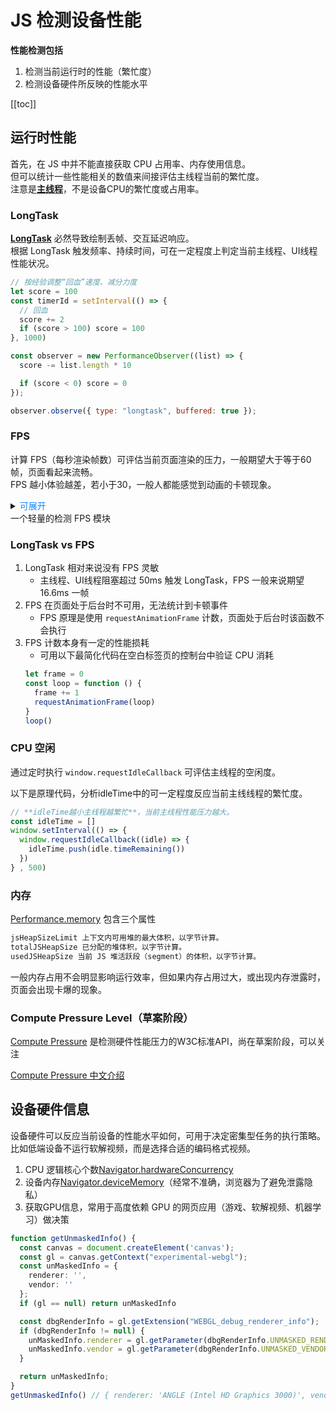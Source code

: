 # JS 检测设备性能

**性能检测包括**
1. 检测当前运行时的性能（繁忙度）  
2. 检测设备硬件所反映的性能水平  

[[toc]]

## 运行时性能
首先，在 JS 中并不能直接获取 CPU 占用率、内存使用信息。  
但可以统计一些性能相关的数值来间接评估主线程当前的繁忙度。  
注意是[**主线程**](https://developer.mozilla.org/zh-CN/docs/Glossary/Main_thread)，不是设备CPU的繁忙度或占用率。  

### LongTask
[**LongTask**](https://developer.mozilla.org/en-US/docs/Web/API/PerformanceLongTaskTiming) 必然导致绘制丢帧、交互延迟响应。  
根据 LongTask 触发频率、持续时间，可在一定程度上判定当前主线程、UI线程性能状况。  

```js
// 按经验调整“回血”速度、减分力度
let score = 100
const timerId = setInterval(() => {
  // 回血
  score += 2
  if (score > 100) score = 100
}, 1000)

const observer = new PerformanceObserver((list) => {
  score -= list.length * 10

  if (score < 0) score = 0
});

observer.observe({ type: "longtask", buffered: true });
```

### FPS
计算 FPS（每秒渲染帧数）可评估当前页面渲染的压力，一般期望大于等于60帧，页面看起来流畅。  
FPS 越小体验越差，若小于30，一般人都能感觉到动画的卡顿现象。  

<details>
<summary><span style="color: #1989fa; cursor: pointer;">可展开</span>
<div>一个轻量的检测 FPS 模块</div>
</summary>

```ts
// 特性
// 1. 监听 FPS，连续 10s 低于阈值，执行回调告警
// 2. 检测一段事件区间的平均FPS值
// 3. 无监听者时体制检测，降低性能损耗

/**
 * fps 告警监听器
 * [阈值, 监听器]
 */
const alertMonitors: Array<[number, Set<() => void>]> = []

/**
 * fps 均值监听器
 */
const avgCheckers = new Set<(avg: number) => void>()

let frame = 0
let lastTime = 0

let fpsList: number[] = []

let running = false
let rafId = 0
const loop = function (): void {
  frame++

  const now = performance.now()
  const gap = now - lastTime

  if (gap >= 1000) {
    const fps = Math.round((frame * 1000) / gap)
    lastTime = now
    frame = 0

    fpsList.push(fps)
    // 保留最近 10 个记录
    fpsList = fpsList.slice(-10)
    if (fpsList.length === 10) {
      const maxFPS = Math.max(...fpsList)
      for (const [lowerLimit, fns] of alertMonitors) {
        // 连续 10s 低于预期值，执行回调
        if (maxFPS < lowerLimit) {
          fns.forEach(fn => fn())
        }
      }
    }

    const avg = fpsList.reduce((a, b) => a + b, 0) / fpsList.length
    avgCheckers.forEach(fn => fn(avg))
  }

  if (running) rafId = requestAnimationFrame(loop)
}

function restart (): void {
  lastTime = performance.now()
  fpsList = []
  frame = 0
  cancelAnimationFrame(rafId)
  rafId = requestAnimationFrame(loop)
}

document.addEventListener('visibilitychange', () => {
  if (document.visibilityState === 'visible') {
    restart()
  }
  // hidden 时， raf 会自动停止执行
})

/**
 * 监听 FPS ，连续 10s 低于指定值会触发回调 opts: { type: 'alert' }
 * 或监听 FPS 平均值 opts: { type: 'avg' }
 * @param fn
 * @return 取消监听函数
 */
export function monitorFPS (
  opts: { type: 'avg' } | { type: 'alert', threshold: number },
  fn: (v?: number) => void
): () => void {
  if (opts.type === 'alert') {
    let entity = alertMonitors.find(([v]) => opts.threshold === v)
    if (entity == null) {
      entity = [opts.threshold, new Set()]
      alertMonitors.push(entity)
      alertMonitors.sort(([v1], [v2]) => v1 - v2)
    }
    entity[1].add(fn)
  } else if (opts.type === 'avg') {
    avgCheckers.add(fn)
  }

  if (!running) {
    running = true
    restart()
  }

  // 移除监听逻辑
  return () => {
    if (opts.type === 'alert') {
      alertMonitors.find(
        ([thrshold]) => thrshold === opts.threshold
      )?.[1].delete(fn)
    } else if (opts.type === 'avg') {
      avgCheckers.delete(fn)
    }

    if (
      alertMonitors.map(([, s]) => s)
        .every(s => s.size === 0) &&
      avgCheckers.size === 0
    ) {
      running = false
      cancelAnimationFrame(rafId)
    }
  }
}
```
</details>

### LongTask vs FPS
1. LongTask 相对来说没有 FPS 灵敏
    - 主线程、UI线程阻塞超过 50ms 触发 LongTask，FPS 一般来说期望 16.6ms 一帧  
2. FPS 在页面处于后台时不可用，无法统计到卡顿事件
    - FPS 原理是使用 `requestAnimationFrame` 计数，页面处于后台时该函数不会执行
3. FPS 计数本身有一定的性能损耗
    - 可用以下最简化代码在空白标签页的控制台中验证 CPU 消耗
   ```js
   let frame = 0
   const loop = function () {
     frame += 1
     requestAnimationFrame(loop)
   }
   loop()
   ```

### CPU 空闲
通过定时执行 `window.requestIdleCallback` 可评估主线程的空闲度。  

以下是原理代码，分析idleTime中的可一定程度反应当前主线线程的繁忙度。  
```js
// **idleTime越小主线程越繁忙**，当前主线程性能压力越大。  
const idleTime = []
window.setInterval(() => {
  window.requestIdleCallback((idle) => {
    idleTime.push(idle.timeRemaining())
  })
} , 500)
```

### 内存
[Performance.memory](https://developer.mozilla.org/zh-CN/docs/Web/API/Performance/memory) 包含三个属性   
```sh
jsHeapSizeLimit 上下文内可用堆的最大体积，以字节计算。
totalJSHeapSize 已分配的堆体积，以字节计算。
usedJSHeapSize 当前 JS 堆活跃段（segment）的体积，以字节计算。
```
一般内存占用不会明显影响运行效率，但如果内存占用过大，或出现内存泄露时，页面会出现卡爆的现象。  

### Compute Pressure Level（草案阶段）
[Compute Pressure](https://www.w3.org/TR/compute-pressure/) 是检测硬件性能压力的W3C标准API，尚在草案阶段，可以关注  

[Compute Pressure 中文介绍](https://mp.weixin.qq.com/s?__biz=MzA3OTY5NDI0OA==&mid=2247486741&idx=1&sn=35f3df740c642f2f2e5047f3ce2f5abe&chksm=9faeddd2a8d954c4f4fb5defb11059575d361a3b86f5764b675ba6d8b614dc470f9cbb5678f7&mpshare=1&scene=1&srcid=0208tI2TeHhj1NDxT3LQBVsw&sharer_sharetime=1675829339132&sharer_shareid=2f01e94044ea9d43734a8595adbe5559&version=4.1.0.99228&platform=mac#rd)

## 设备硬件信息
设备硬件可以反应当前设备的性能水平如何，可用于决定密集型任务的执行策略。  
比如低端设备不运行软解视频，而是选择合适的编码格式视频。  

1. CPU 逻辑核心个数[Navigator.hardwareConcurrency](https://developer.mozilla.org/en-US/docs/Web/API/Navigator/hardwareConcurrency)  
2. 设备内存[Navigator.deviceMemory](https://developer.mozilla.org/zh-CN/docs/Web/API/Navigator/deviceMemory)（经常不准确，浏览器为了避免泄露隐私）  
3. 获取GPU信息，常用于高度依赖 GPU 的网页应用（游戏、软解视频、机器学习）做决策  
```ts
function getUnmaskedInfo() {
  const canvas = document.createElement('canvas');
  const gl = canvas.getContext("experimental-webgl");
  const unMaskedInfo = {
    renderer: '',
    vendor: ''
  };
  if (gl == null) return unMaskedInfo

  const dbgRenderInfo = gl.getExtension("WEBGL_debug_renderer_info");
  if (dbgRenderInfo != null) {
    unMaskedInfo.renderer = gl.getParameter(dbgRenderInfo.UNMASKED_RENDERER_WEBGL);
    unMaskedInfo.vendor = gl.getParameter(dbgRenderInfo.UNMASKED_VENDOR_WEBGL);
  }

  return unMaskedInfo;
}
getUnmaskedInfo() // { renderer: 'ANGLE (Intel HD Graphics 3000)', vendor: 'Intel Inc.' }
```